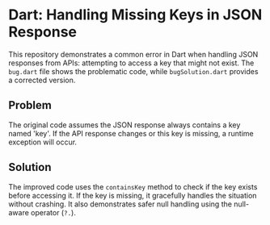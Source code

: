 # Dart: Handling Missing Keys in JSON Response

This repository demonstrates a common error in Dart when handling JSON responses from APIs: attempting to access a key that might not exist. The `bug.dart` file shows the problematic code, while `bugSolution.dart` provides a corrected version.

## Problem

The original code assumes the JSON response always contains a key named 'key'. If the API response changes or this key is missing, a runtime exception will occur. 

## Solution

The improved code uses the `containsKey` method to check if the key exists before accessing it. If the key is missing, it gracefully handles the situation without crashing. It also demonstrates safer null handling using the null-aware operator (`?.`).